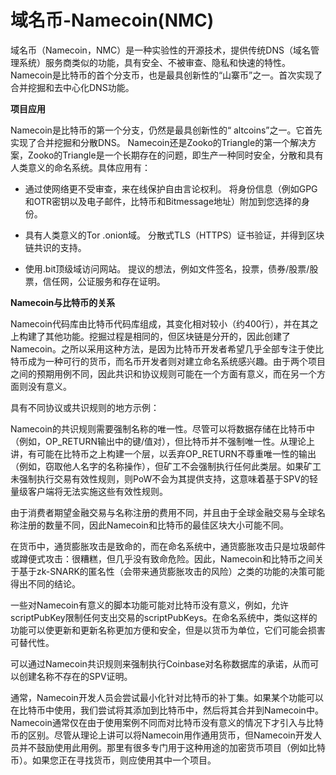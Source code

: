 # 域名币-Namecoin(NMC)

域名币（Namecoin，NMC）是一种实验性的开源技术，提供传统DNS（域名管理系统）服务商类似的功能，具有安全、不被审查、隐私和快速的特性。Namecoin是比特币的首个分支币，也是最具创新性的“山寨币”之一。首次实现了合并挖掘和去中心化DNS功能。

**项目应用**

Namecoin是比特币的第一个分支，仍然是最具创新性的“ altcoins”之一。它首先实现了合并挖掘和分散DNS。 Namecoin还是Zooko的Triangle的第一个解决方案，Zooko的Triangle是一个长期存在的问题，即生产一种同时安全，分散和具有人类意义的命名系统。具体应用有：

- 通过使网络更不受审查，来在线保护自由言论权利。
  将身份信息（例如GPG和OTR密钥以及电子邮件，比特币和Bitmessage地址）附加到您选择的身份。

- 具有人类意义的Tor .onion域。
  分散式TLS（HTTPS）证书验证，并得到区块链共识的支持。

- 使用.bit顶级域访问网站。
  提议的想法，例如文件签名，投票，债券/股票/股票，信任网，公证服务和存在证明。

**Namecoin与比特币的关系**

Namecoin代码库由比特币代码库组成，其变化相对较小（约400行），并在其之上构建了其他功能。挖掘过程是相同的，但区块链是分开的，因此创建了Namecoin。之所以采用这种方法，是因为比特币开发者希望几乎全部专注于使比特币成为一种可行的货币，而名币开发者则对建立命名系统感兴趣。由于两个项目之间的预期用例不同，因此共识和协议规则可能在一个方面有意义，而在另一个方面则没有意义。

具有不同协议或共识规则的地方示例：

Namecoin的共识规则需要强制名称的唯一性。尽管可以将数据存储在比特币中（例如，OP_RETURN输出中的键/值对），但比特币并不强制唯一性。从理论上讲，有可能在比特币之上构建一个层，以丢弃OP_RETURN不尊重唯一性的输出（例如，窃取他人名字的名称操作），但矿工不会强制执行任何此类层。如果矿工未强制执行交易有效性规则，则PoW不会为其提供支持，这意味着基于SPV的轻量级客户端将无法实施这些有效性规则。

由于消费者期望金融交易与名称注册的费用不同，并且由于全球金融交易与全球名称注册的数量不同，因此Namecoin和比特币的最佳区块大小可能不同。

在货币中，通货膨胀攻击是致命的，而在命名系统中，通货膨胀攻击只是垃圾邮件或蹲便式攻击：很糟糕，但几乎没有致命危险。因此，Namecoin和比特币之间关于基于zk-SNARK的匿名性（会带来通货膨胀攻击的风险）之类的功能的决策可能得出不同的结论。

一些对Namecoin有意义的脚本功能可能对比特币没有意义，例如，允许scriptPubKey限制任何支出交易的scriptPubKeys。在命名系统中，类似这样的功能可以使更新和更新名称更加方便和安全，但是以货币为单位，它们可能会损害可替代性。

可以通过Namecoin共识规则来强制执行Coinbase对名称数据库的承诺，从而可以创建名称不存在的SPV证明。

通常，Namecoin开发人员会尝试最小化针对比特币的补丁集。如果某个功能可以在比特币中使用，我们尝试将其添加到比特币中，然后将其合并到Namecoin中。Namecoin通常仅在由于使用案例不同而对比特币没有意义的情况下才引入与比特币的区别。尽管从理论上讲可以将Namecoin用作通用货币，但Namecoin开发人员并不鼓励使用此用例。那里有很多专门用于这种用途的加密货币项目（例如比特币）。如果您正在寻找货币，则应使用其中一个项目。

